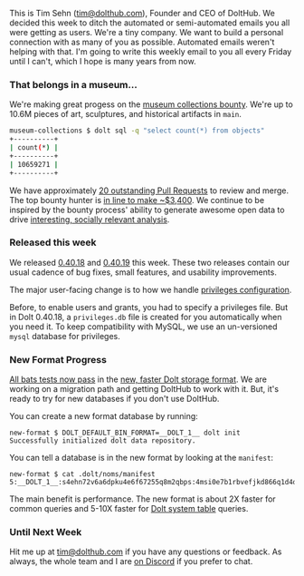This is Tim Sehn (tim@dolthub.com), Founder and CEO of DoltHub. We decided this week to ditch the automated or semi-automated emails you all were getting as users. We're a tiny company. We want to build a personal connection with as many of you as possible. Automated emails weren't helping with that. I'm going to write this weekly email to you all every Friday until I can't, which I hope is many years from now.

### That belongs in a museum...

We're making great progess on the [museum collections bounty](https://www.dolthub.com/repositories/dolthub/museum-collections). We're up to 10.6M pieces of art, sculptures, and historical artifacts in `main`.

```bash
museum-collections $ dolt sql -q "select count(*) from objects"
+----------+
| count(*) |
+----------+
| 10659271 |
+----------+
```

We have approximately [20 outstanding Pull Requests](https://www.dolthub.com/repositories/dolthub/museum-collections/pulls) to review and merge. The top bounty hunter is [in line to make ~$3,400](https://www.dolthub.com/repositories/dolthub/museum-collections/bounties/880c0d21-c334-4417-bc18-8be7bddfb062/scoreboard). We continue to be inspired by the bounty process' ability to generate awesome open data to drive [interesting, socially relevant analysis](https://www.dolthub.com/blog/2022-07-01-hospitals-compliance/).

### Released this week

We released [0.40.18](https://github.com/dolthub/dolt/releases/tag/v0.40.18) and [0.40.19](https://github.com/dolthub/dolt/releases/tag/v0.40.19) this week. These two releases contain our usual cadence of bug fixes, small features, and usability improvements.

The major user-facing change is to how we handle [privileges configuration](https://docs.dolthub.com/sql-reference/server/access-management). 

Before, to enable users and grants, you had to specify a privileges file. But in Dolt 0.40.18, a `privileges.db` file is created for you automatically when you need it. To keep compatibility with MySQL, we use an un-versioned `mysql` database for privileges.

### New Format Progress

[All bats tests now pass](https://www.dolthub.com/blog/2022-07-20-chasing-bats/) in the [new, faster Dolt storage format](https://www.dolthub.com/blog/2022-05-20-new-format-alpha/). We are working on a migration path and getting DoltHub to work with it. But, it's ready to try for new databases if you don't use DoltHub. 

You can create a new format database by running:

```
new-format $ DOLT_DEFAULT_BIN_FORMAT=__DOLT_1__ dolt init
Successfully initialized dolt data repository.
```

You can tell a database is in the new format by looking at the `manifest`:

```
new-format $ cat .dolt/noms/manifest 
5:__DOLT_1__:s4ehn72v6a6dpku4e6f67255q8m2qbps:4msi0e7b1rbvefjkd866q1d4dudlklvg:00000000000000000000000000000000:5dlu9rq6h4ojbl2s4kelg9dm9951pj2b:3:k1r7p5rihlpb93r17nanqkdfurqhoiv8:2:bv7v6se90jltqq1vs6lichq4lqj1lv74:4
```

The main benefit is performance. The new format is about 2X faster for common queries and 5-10X faster for [Dolt system table](https://docs.dolthub.com/sql-reference/version-control/dolt-system-tables) queries.

### Until Next Week

Hit me up at tim@dolthub.com if you have any questions or feedback. As always, the whole team and I are [on Discord](https://discord.com/invite/RFwfYpu) if you prefer to chat.
